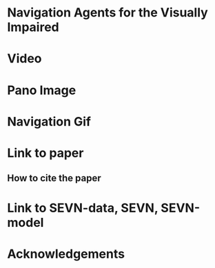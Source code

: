 # Navigation Agents for the Visually Impaired

# Video

# Pano Image

# Navigation Gif

# Link to paper
## How to cite the paper

# Link to SEVN-data, SEVN, SEVN-model

# Acknowledgements

